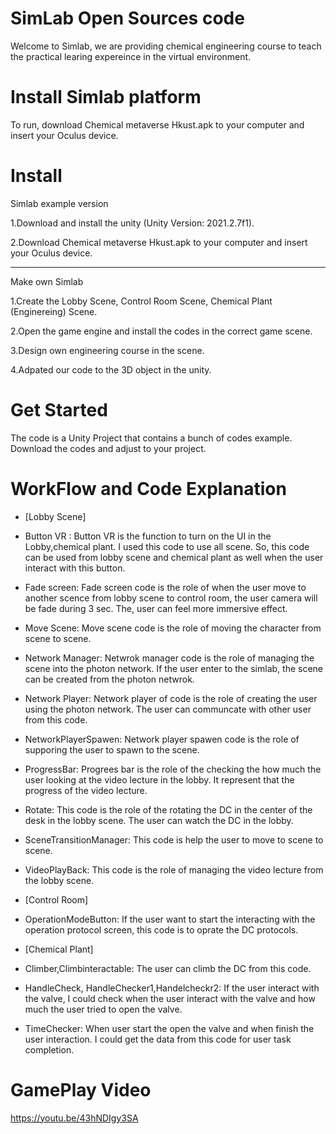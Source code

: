 # SimLab Open Sources code 
Welcome to Simlab, we are providing chemical engineering course to teach the practical learing expereince in the virtual environment. 

# Install Simlab platform
To run, download Chemical metaverse Hkust.apk to your computer and insert your Oculus device.

# Install

Simlab example version 

1.Download and install the unity (Unity Version: 2021.2.7f1). 

2.Download Chemical metaverse Hkust.apk to your computer and insert your Oculus device.

-------------------------------------------------------------------------------------------

Make own Simlab

1.Create the Lobby Scene, Control Room Scene, Chemical Plant (Enginereing) Scene.

2.Open the game engine and install the codes in the correct game scene.

3.Design own engineering course in the scene. 

4.Adpated our code to the 3D object in the unity. 

# Get Started 
The code is a Unity Project that contains a bunch of codes example. Download the codes and adjust to your project.

# WorkFlow and Code Explanation 

- [Lobby Scene] 

- Button VR : Button VR is the function to turn on the UI in the Lobby,chemical plant. I used this code to use all scene. So, this code can be used from lobby scene and chemical plant as well when the user interact with this button.
    
- Fade screen: Fade screen code is the role of when the user move to another scence from lobby scene to control room, the user camera will be fade during 3 sec. The, user can feel more immersive effect. 

- Move Scene: Move scene code is the role of moving the character from scene to scene.

- Network Manager: Netwrok manager code is the role of managing the scene into the photon network. If the user enter to the simlab, the scene can be created from the photon netwrok. 

- Network Player: Network player of code is the role of creating the user using the photon network. The user can communcate with other user from this code. 

- NetworkPlayerSpawen: Network player spawen code is the role of supporing the user to spawn to the scene.

- ProgressBar: Progrees bar is the role of the checking the how much the user looking
at the video lecture in the lobby. It represent that the progress of the video lecture.

- Rotate: This code is the role of the rotating the DC in the center of the desk in the lobby scene. The user can watch the DC in the lobby.  

- SceneTransitionManager: This code is help the user to move to scene to scene.

- VideoPlayBack: This code is the role of managing the video lecture from the lobby scene. 

- [Control Room] 

- OperationModeButton: If the user want to start the interacting with the operation protocol screen, this code is to oprate the DC protocols. 

- [Chemical Plant] 

- Climber,Climbinteractable: The user can climb the DC from this code. 

- HandleCheck, HandleChecker1,Handelcheckr2: If the user interact with the valve, I could check when the user interact with the valve and how much the user tried to open the valve. 

- TimeChecker: When user start the open the valve and when finish the user interaction. I could get the data from this code for user task completion.

  
# GamePlay Video
https://youtu.be/43hNDIgy3SA                




  
